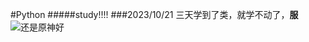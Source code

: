 #Python
#####study!!!!
###2023/10/21
三天学到了类，就学不动了，**服**
![还是原神好](https://webstatic-sea.hoyoverse.com/upload/op-public/2023/02/02/6d41c6960e73a2f264132bdbbff60ce3_3994663197512018697.png)
